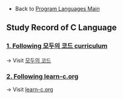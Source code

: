 * Back to [Program Languages Main](https://github.com/JoonHyeok-hozy-Kim/program_languages/blob/main/README.md)

## Study Record of C Language

### [1. Following 모두의 코드 curriculum](https://github.com/JoonHyeok-hozy-Kim/program_languages/blob/main/C/modu/c_modu_note.md)
-> Visit [모두의 코드](https://modoocode.com/231)

### [2. Following learn-c.org](https://github.com/JoonHyeok-hozy-Kim/program_languages/blob/main/C/learn-c/note.md)
-> Visit [learn-c.org](https://www.learn-c.org/)
